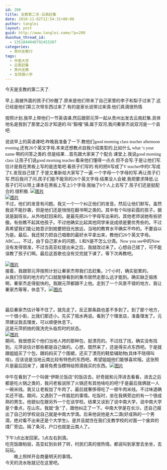 ```yaml
---
id: 200
title: 支教第二天-云南赶集
date: 2010-11-02T12:54:31+00:00
author: tanglei
layout: post
guid: http://www.tanglei.name/?p=200
duoshuo_thread_id:
  - 1351844048792453207
categories:
  - 贵州支教行
tags:
  - 中南大学
  - 云南赶集
  - 贵州支教
  - 龙场镇小学
---
```

<p class="MsoNormal" style="margin: 0cm 0cm 0pt;">
  <span style="font-family: 宋体; mso-ascii-font-family: 'Times New Roman'; mso-hansi-font-family: 'Times New Roman';">今天是支教的第二天了</span><span lang="EN-US"><span style="font-family: 'Times New Roman';">.</span></span>
</p>

<p class="MsoNormal" style="margin: 0cm 0cm 0pt;">
  <span lang="EN-US"><span style="mso-tab-count: 1;"><span style="font-family: 'Times New Roman';"><br /> </span></span></span><span style="font-family: 宋体; mso-ascii-font-family: 'Times New Roman'; mso-hansi-font-family: 'Times New Roman';">早上</span><span lang="EN-US"><span style="font-family: 'Times New Roman';">,</span></span><span style="font-family: 宋体; mso-ascii-font-family: 'Times New Roman'; mso-hansi-font-family: 'Times New Roman';">我被外面的孩子们吵醒了</span><span lang="EN-US"><span style="font-family: 'Times New Roman';">.</span></span><span style="font-family: 宋体; mso-ascii-font-family: 'Times New Roman'; mso-hansi-font-family: 'Times New Roman';">原来是他们带来了自己家里的李子和梨子过来了</span><span lang="EN-US"><span style="font-family: 'Times New Roman';">.</span></span><span style="font-family: 宋体; mso-ascii-font-family: 'Times New Roman'; mso-hansi-font-family: 'Times New Roman';">这已经是他们第三次带东西过来了</span><span lang="EN-US"><span style="font-family: 'Times New Roman';">.</span></span><span style="font-family: 宋体; mso-ascii-font-family: 'Times New Roman'; mso-hansi-font-family: 'Times New Roman';">有的是家长说带过来滴</span><span lang="EN-US"><span style="font-family: 'Times New Roman';">.</span></span><span style="font-family: 宋体; mso-ascii-font-family: 'Times New Roman'; mso-hansi-font-family: 'Times New Roman';">他们真滴很热情</span><span lang="EN-US"><span style="font-family: 'Times New Roman';">.</span></span>
</p>

<p class="MsoNormal" style="margin: 0cm 0cm 0pt;">
  <span lang="EN-US"><span style="mso-tab-count: 1;"><span style="font-family: 'Times New Roman';"><br /> </span></span></span><span style="font-family: 宋体; mso-ascii-font-family: 'Times New Roman'; mso-hansi-font-family: 'Times New Roman';">按照计划</span><span lang="EN-US"><span style="font-family: 'Times New Roman';">,</span></span><span style="font-family: 宋体; mso-ascii-font-family: 'Times New Roman'; mso-hansi-font-family: 'Times New Roman';">我早上带他们一节英语课</span><span lang="EN-US"><span style="font-family: 'Times New Roman';">,</span></span><span style="font-family: 宋体; mso-ascii-font-family: 'Times New Roman'; mso-hansi-font-family: 'Times New Roman';">然后跟郭元萍一起从贵州出发去云南赶集</span><span lang="EN-US"><span style="font-family: 'Times New Roman';">.</span></span><span style="font-family: 宋体; mso-ascii-font-family: 'Times New Roman'; mso-hansi-font-family: 'Times New Roman';">具体地名是我到了那里之后才知道的</span><span lang="EN-US"><span style="font-family: 'Times New Roman';">.</span></span><span style="font-family: 宋体; mso-ascii-font-family: 'Times New Roman'; mso-hansi-font-family: 'Times New Roman';">叫</span><span lang="EN-US"><span style="font-family: 'Times New Roman';">”</span></span><span style="font-family: 宋体; mso-ascii-font-family: 'Times New Roman'; mso-hansi-font-family: 'Times New Roman';">豁嘎</span><span lang="EN-US"><span style="font-family: 'Times New Roman';">”</span></span><span style="font-family: 宋体; mso-ascii-font-family: 'Times New Roman'; mso-hansi-font-family: 'Times New Roman';">镇</span><span lang="EN-US"><span style="font-family: 'Times New Roman';">,</span></span><span style="font-family: 宋体; mso-ascii-font-family: 'Times New Roman'; mso-hansi-font-family: 'Times New Roman';">属于双河</span><span lang="EN-US"><span style="font-family: 'Times New Roman';">,</span></span><span style="font-family: 宋体; mso-ascii-font-family: 'Times New Roman'; mso-hansi-font-family: 'Times New Roman';">我问秦家杰说双河是一个县吧</span><span lang="EN-US"><span style="font-family: 'Times New Roman';">.</span></span>
</p>

<p class="MsoNormal" style="margin: 0cm 0cm 0pt;">
  <span lang="EN-US"><span style="mso-tab-count: 1;"><span style="font-family: 'Times New Roman';"><br /> </span></span></span><span style="font-family: 宋体; mso-ascii-font-family: 'Times New Roman'; mso-hansi-font-family: 'Times New Roman';">说说早上的英语课吧</span><span lang="EN-US"><span style="font-family: 'Times New Roman';">.</span></span><span style="font-family: 宋体; mso-ascii-font-family: 'Times New Roman'; mso-hansi-font-family: 'Times New Roman';">昨晚我准备了一下</span><span lang="EN-US"><span style="font-family: 'Times New Roman';">.</span></span><span style="font-family: 宋体; mso-ascii-font-family: 'Times New Roman'; mso-hansi-font-family: 'Times New Roman';">教他们</span><span lang="EN-US"><span style="font-family: 'Times New Roman';">good morning class teacher afternoon<br /> evening.</span></span><span style="font-family: 宋体; mso-ascii-font-family: 'Times New Roman'; mso-hansi-font-family: 'Times New Roman';">还有</span><span lang="EN-US"><span style="font-family: 'Times New Roman';">26</span></span><span style="font-family: 宋体; mso-ascii-font-family: 'Times New Roman'; mso-hansi-font-family: 'Times New Roman';">个英文字母</span><span lang="EN-US"><span style="font-family: 'Times New Roman';">,</span></span><span style="font-family: 宋体; mso-ascii-font-family: 'Times New Roman'; mso-hansi-font-family: 'Times New Roman';">本来还想教点自我介绍类型的</span><span lang="EN-US"><span style="font-family: 'Times New Roman';">,</span></span><span style="font-family: 宋体; mso-ascii-font-family: 'Times New Roman'; mso-hansi-font-family: 'Times New Roman';">比如什么</span><span lang="EN-US"><span style="font-family: 'Times New Roman';"> what ‘s your name </span></span><span style="font-family: 宋体; mso-ascii-font-family: 'Times New Roman'; mso-hansi-font-family: 'Times New Roman';">啊的问答之类的</span><span lang="EN-US"><span style="font-family: 'Times New Roman';">.</span></span><span style="font-family: 宋体; mso-ascii-font-family: 'Times New Roman'; mso-hansi-font-family: 'Times New Roman';">但是结果</span><span lang="EN-US"><span style="font-family: 'Times New Roman';">…</span></span><span style="font-family: 宋体; mso-ascii-font-family: 'Times New Roman'; mso-hansi-font-family: 'Times New Roman';">首先跟大家来了个配合</span><span lang="EN-US"><span style="font-family: 'Times New Roman';">.</span></span><span style="font-family: 宋体; mso-ascii-font-family: 'Times New Roman'; mso-hansi-font-family: 'Times New Roman';">课堂上</span><span lang="EN-US"><span style="font-family: 'Times New Roman';">.</span></span><span style="font-family: 宋体; mso-ascii-font-family: 'Times New Roman'; mso-hansi-font-family: 'Times New Roman';">我说</span><span lang="EN-US"><span style="font-family: 'Times New Roman';">good morning class </span></span><span style="font-family: 宋体; mso-ascii-font-family: 'Times New Roman'; mso-hansi-font-family: 'Times New Roman';">让孩子们说</span><span lang="EN-US"><span style="font-family: 'Times New Roman';">good morning teacher.</span></span><span style="font-family: 宋体; mso-ascii-font-family: 'Times New Roman'; mso-hansi-font-family: 'Times New Roman';">看来他们懂得一点点</span><span lang="EN-US"><span style="font-family: 'Times New Roman';">.</span></span><span style="font-family: 宋体; mso-ascii-font-family: 'Times New Roman'; mso-hansi-font-family: 'Times New Roman';">但不会写</span><span lang="EN-US"><span style="font-family: 'Times New Roman';">.</span></span><span style="font-family: 宋体; mso-ascii-font-family: 'Times New Roman'; mso-hansi-font-family: 'Times New Roman';">于是让他们写</span><span lang="EN-US"><span style="font-family: 'Times New Roman';">.</span></span><span style="font-family: 宋体; mso-ascii-font-family: 'Times New Roman'; mso-hansi-font-family: 'Times New Roman';">估计是我在黑板上写的是连笔吧</span><span lang="EN-US"><span style="font-family: 'Times New Roman';">.</span></span><span style="font-family: 宋体; mso-ascii-font-family: 'Times New Roman'; mso-hansi-font-family: 'Times New Roman';">看孩子们写的</span><span lang="EN-US"><span style="font-family: 'Times New Roman';">.</span></span><span style="font-family: 宋体; mso-ascii-font-family: 'Times New Roman'; mso-hansi-font-family: 'Times New Roman';">有的把</span><span lang="EN-US"><span style="font-family: 'Times New Roman';">R</span></span><span style="font-family: 宋体; mso-ascii-font-family: 'Times New Roman'; mso-hansi-font-family: 'Times New Roman';">写成了</span><span lang="EN-US"><span style="font-family: 'Times New Roman';">V teacher</span></span><span style="font-family: 宋体; mso-ascii-font-family: 'Times New Roman'; mso-hansi-font-family: 'Times New Roman';">中的</span><span lang="EN-US"><span style="font-family: 'Times New Roman';">C</span></span><span style="font-family: 宋体; mso-ascii-font-family: 'Times New Roman'; mso-hansi-font-family: 'Times New Roman';">写成了</span><span lang="EN-US"><span style="font-family: 'Times New Roman';">E.</span></span><span style="font-family: 宋体; mso-ascii-font-family: 'Times New Roman'; mso-hansi-font-family: 'Times New Roman';">发现自己错了</span><span lang="EN-US"><span style="font-family: 'Times New Roman';">.</span></span><span style="font-family: 宋体; mso-ascii-font-family: 'Times New Roman'; mso-hansi-font-family: 'Times New Roman';">于是又重新给大家写了一遍</span><span lang="EN-US"><span style="font-family: 'Times New Roman';">.</span></span><span style="font-family: 宋体; mso-ascii-font-family: 'Times New Roman'; mso-hansi-font-family: 'Times New Roman';">一个字母一个字母的写</span><span lang="EN-US"><span style="font-family: 'Times New Roman';">.</span></span><span style="font-family: 宋体; mso-ascii-font-family: 'Times New Roman'; mso-hansi-font-family: 'Times New Roman';">再让孩子们写</span><span lang="EN-US"><span style="font-family: 'Times New Roman';">.</span></span><span style="font-family: 宋体; mso-ascii-font-family: 'Times New Roman'; mso-hansi-font-family: 'Times New Roman';">然后我问了问</span><span lang="EN-US"><span style="font-family: 'Times New Roman';">,</span></span><span style="font-family: 宋体; mso-ascii-font-family: 'Times New Roman'; mso-hansi-font-family: 'Times New Roman';">孩子们能不能背的</span><span lang="EN-US"><span style="font-family: 'Times New Roman';">26</span></span><span style="font-family: 宋体; mso-ascii-font-family: 'Times New Roman'; mso-hansi-font-family: 'Times New Roman';">个英文字母</span><span lang="EN-US"><span style="font-family: 'Times New Roman';">.</span></span><span style="font-family: 宋体; mso-ascii-font-family: 'Times New Roman'; mso-hansi-font-family: 'Times New Roman';">结果没人会被</span><span lang="EN-US"><span style="font-family: 'Times New Roman';">.</span></span><span style="font-family: 宋体; mso-ascii-font-family: 'Times New Roman'; mso-hansi-font-family: 'Times New Roman';">我把要求降低</span><span lang="EN-US"><span style="font-family: 'Times New Roman';">,</span></span><span style="font-family: 宋体; mso-ascii-font-family: 'Times New Roman'; mso-hansi-font-family: 'Times New Roman';">让孩子们可以带上课本在黑板上写上</span><span lang="EN-US"><span style="font-family: 'Times New Roman';">5</span></span><span style="font-family: 宋体; mso-ascii-font-family: 'Times New Roman'; mso-hansi-font-family: 'Times New Roman';">个字母</span><span lang="EN-US"><span style="font-family: 'Times New Roman';">.</span></span><span style="font-family: 宋体; mso-ascii-font-family: 'Times New Roman'; mso-hansi-font-family: 'Times New Roman';">我抽了</span><span lang="EN-US"><span style="font-family: 'Times New Roman';">6</span></span><span style="font-family: 宋体; mso-ascii-font-family: 'Times New Roman'; mso-hansi-font-family: 'Times New Roman';">个人上去写了</span><span lang="EN-US"><span style="font-family: 'Times New Roman';">.</span></span><span style="font-family: 宋体; mso-ascii-font-family: 'Times New Roman'; mso-hansi-font-family: 'Times New Roman';">孩子们还是挺配合的</span><span lang="EN-US"><span style="font-family: 'Times New Roman';">.</span></span><span style="font-family: 宋体; mso-ascii-font-family: 'Times New Roman'; mso-hansi-font-family: 'Times New Roman';">很积极</span><span lang="EN-US"><span style="font-family: 'Times New Roman';">. <a href="/wp-content/blogresources/volenteer-teaching-In-GuiZhou/2-1.jpg" target="_blank"><img src="/wp-content/blogresources/volenteer-teaching-In-GuiZhou/2-1.jpg" alt="图片"  /></a></span></span>
</p>

<p class="MsoNormal" style="margin: 0cm 0cm 0pt;">
  <span style="font-family: 宋体; mso-ascii-font-family: 'Times New Roman'; mso-hansi-font-family: 'Times New Roman';"><a href="/wp-content/blogresources/volenteer-teaching-In-GuiZhou/2-2.jpg" target="_blank"><img src="/wp-content/blogresources/volenteer-teaching-In-GuiZhou/2-2.jpg" alt="图片"  /></a></span>
</p>

<p class="MsoNormal" style="margin: 0cm 0cm 0pt;">
  <span style="font-family: 宋体; mso-ascii-font-family: 'Times New Roman'; mso-hansi-font-family: 'Times New Roman';">不过，他们的发音有问题。我又一个一个纠正他们的发音。然后让他们默写。虽然我说不能抄袭，但是他们还是悄悄在翻书啊之类的。其中有个叫徐彩霞的孩子。据说是副班长。从外地赶回来的。是最先把</span><span lang="EN-US"><span style="font-family: 'Times New Roman';">26</span></span><span style="font-family: 宋体; mso-ascii-font-family: 'Times New Roman'; mso-hansi-font-family: 'Times New Roman';">个字母写出来的。其他老师说她有些骄傲。有些瞧不起其他孩子。不过他确实比起其他同学来说成绩是要优秀些的。不过真希望我们能让她意识到她要把目光放远，当地的教育水平确实不咋的。不要自以为是。最后，我还努力把自己唱歌的最好水平拿出来，教他们</span><span lang="EN-US"><span style="font-family: 'Times New Roman';">26</span></span><span style="font-family: 宋体; mso-ascii-font-family: 'Times New Roman'; mso-hansi-font-family: 'Times New Roman';">个英文字母。</span><span lang="EN-US"><span style="font-family: 'Times New Roman';">ABC</span></span><span style="font-family: 宋体; mso-ascii-font-family: 'Times New Roman'; mso-hansi-font-family: 'Times New Roman';">。。。不过，由于自己家乡的问题，</span><span lang="EN-US"><span style="font-family: 'Times New Roman';">L</span></span><span style="font-family: 宋体; mso-ascii-font-family: 'Times New Roman'; mso-hansi-font-family: 'Times New Roman';">和</span><span lang="EN-US"><span style="font-family: 'Times New Roman';">N</span></span><span style="font-family: 宋体; mso-ascii-font-family: 'Times New Roman'; mso-hansi-font-family: 'Times New Roman';">是不怎么分滴。</span><span lang="EN-US"><span style="font-family: 'Times New Roman';">Now you see</span></span><span style="font-family: 宋体; mso-ascii-font-family: 'Times New Roman'; mso-hansi-font-family: 'Times New Roman';">中的</span><span lang="EN-US"><span style="font-family: 'Times New Roman';">Now</span></span><span style="font-family: 宋体; mso-ascii-font-family: 'Times New Roman'; mso-hansi-font-family: 'Times New Roman';">没有发得很准，不过当高亚虹提出来之后，我就改过来了。心想自己错了，可不能误教了孩子们啊。最后这首歌也没有交完就下课了。等下次再教吧。</span>
</p>

<p class="MsoNormal" style="margin: 0cm 0cm 0pt;">
  <span lang="EN-US"><span style="mso-tab-count: 1;"><span style="font-family: 'Times New Roman';"><br /> </span></span></span><span style="font-family: 宋体; mso-ascii-font-family: 'Times New Roman'; mso-hansi-font-family: 'Times New Roman';"><a href="/wp-content/blogresources/volenteer-teaching-In-GuiZhou/2-3.jpg"><img src="/wp-content/blogresources/volenteer-teaching-In-GuiZhou/2-3.jpg" alt="图片"  /></a></span>
</p>

<p class="MsoNormal" style="margin: 0cm 0cm 0pt;">
  <span style="font-family: 宋体; mso-ascii-font-family: 'Times New Roman'; mso-hansi-font-family: 'Times New Roman';">接着，我跟郭元萍按照计划让秦家杰带我们去赶集。</span><span lang="EN-US"><span style="font-family: 'Times New Roman';">2</span></span><span style="font-family: 宋体; mso-ascii-font-family: 'Times New Roman'; mso-hansi-font-family: 'Times New Roman';">个小时，确实挺累的。</span>
</p>

<p class="MsoNormal" style="margin: 0cm 0cm 0pt;">
  <span style="font-family: 宋体; mso-ascii-font-family: 'Times New Roman'; mso-hansi-font-family: 'Times New Roman';">从我们住宿的地方的门口就能够看到的集市居然走那么远才能到。确实缺乏锻炼啊，秦家杰走得挺快的。我跟元萍都跟不上他。走到了一个风景不错的地方，我让秦家杰等等，休息下。<a href="/wp-content/blogresources/volenteer-teaching-In-GuiZhou/2-4.jpg" target="_blank"><img src="/wp-content/blogresources/volenteer-teaching-In-GuiZhou/2-4.jpg" alt="图片"  /></a></span>
</p>

&nbsp;

<p class="MsoNormal" style="margin: 0cm 0cm 0pt;">
  <span style="font-family: 宋体; mso-ascii-font-family: 'Times New Roman'; mso-hansi-font-family: 'Times New Roman';">最后秦家杰估计等不住了。就先走了。反正那条路也差不多到了。到了那个地方，一个很小街，比我们那还小。先买了瓶水再说。看到了个理发店，准备理发了。元萍建议我去理发，可以顺便休息下。</span>
</p>

<p class="MsoNormal" style="margin: 0cm 0cm 0pt;">
  <span style="font-family: 宋体; mso-ascii-font-family: 'Times New Roman'; mso-hansi-font-family: 'Times New Roman';">这是元萍抓拍的我洗完头临剪时的状态。</span>
</p>

<p class="MsoNormal" style="margin: 0cm 0cm 0pt;">
  <span lang="EN-US"><span style="font-family: 'Times New Roman';"> <a href="/wp-content/blogresources/volenteer-teaching-In-GuiZhou/2-5.jpg" target="_blank"><img src="/wp-content/blogresources/volenteer-teaching-In-GuiZhou/2-5.jpg" alt="图片"  /></a></span></span>
</p>

<p class="MsoNormal" style="margin: 0cm 0cm 0pt;">
  <span style="font-family: 宋体; mso-ascii-font-family: 'Times New Roman'; mso-hansi-font-family: 'Times New Roman';">期间，我很想买个他们当地人挎的那种包，挺漂亮的。不过找了找，确实没有找到。元萍说估计那些都是自己做的。心想，既然来了，还是得买点东西吧。于是就跟姐姐买了个包，跟妈妈买了个围裙，还买了漂亮的鞋垫辅助物</span><span lang="EN-US"><span style="font-family: 'Times New Roman';">(</span></span><span style="font-family: 宋体; mso-ascii-font-family: 'Times New Roman'; mso-hansi-font-family: 'Times New Roman';">具体不晓得叫啥</span><span lang="EN-US"><span style="font-family: 'Times New Roman';">)</span></span><span style="font-family: 宋体; mso-ascii-font-family: 'Times New Roman'; mso-hansi-font-family: 'Times New Roman';">，应该说是当地云南比较有特色的东西吧。希望姐姐他们能够喜欢哦。</span><span style="font-family: 宋体; mso-ascii-font-family: 'Times New Roman'; mso-hansi-font-family: 'Times New Roman';">这张照片是最后回来了，雄哥免费当模特给照滴我买的东西。<a href="/wp-content/blogresources/volenteer-teaching-In-GuiZhou/2-6.jpg" target="_blank"><img src="/wp-content/blogresources/volenteer-teaching-In-GuiZhou/2-6.jpg" alt="图片"  /></a></span>
</p>

<p class="MsoNormal" style="margin: 0cm 0cm 0pt;">
  <span lang="EN-US"><span style="mso-tab-count: 1;"><span style="font-family: 'Times New Roman';"><br /> </span></span></span><span style="font-family: 宋体; mso-ascii-font-family: 'Times New Roman'; mso-hansi-font-family: 'Times New Roman';">中午在看到了一个叫做“伊斯兰饭店”的饭店去。好奇就和元萍进去看看，进去之后都是吃火锅之类的，我问老板说除了火锅还有其他啥吃的吧</span><span lang="EN-US"><span style="font-family: 'Times New Roman';">?</span></span><span style="font-family: 宋体; mso-ascii-font-family: 'Times New Roman'; mso-hansi-font-family: 'Times New Roman';">于是最后我俩就一人一碗米线。我又让老板加了牛肉了。最后就奢侈得吃了一顿牛肉米线。不过味道确实还不错。期间，又遇到了一件尴尬的事情。吃饭时，坐在我俩旁边的有一个很成熟的男生。他貌似在跟另外一个在谈学校。结果又谈到了说中南大学，说中南大学是个重点，在山东。我就“急”了，跟他纠正了一下。中南大学是在长沙。还自己报出了自己的学校说自己就是中南大学滴。后来他说他是大二滴</span><span lang="EN-US"><span style="font-family: 'Times New Roman';">(</span></span><span style="font-family: 宋体; mso-ascii-font-family: 'Times New Roman'; mso-hansi-font-family: 'Times New Roman';">好成熟的一个男滴，绝对看不出来还是个大学生</span><span lang="EN-US"><span style="font-family: 'Times New Roman';">)</span></span><span style="font-family: 宋体; mso-ascii-font-family: 'Times New Roman'; mso-hansi-font-family: 'Times New Roman';">，是并且就住在我们支教学校的对面一个废弃的煤厂旁边。隔了条河，户口也就是云南人了。</span>
</p>

<p class="MsoNormal" style="margin: 0cm 0cm 0pt;">
  <span lang="EN-US"><span style="mso-tab-count: 1;"><span style="font-family: 'Times New Roman';"><br /> </span></span></span><span style="font-family: 宋体; mso-ascii-font-family: 'Times New Roman'; mso-hansi-font-family: 'Times New Roman';">下午</span><span lang="EN-US"><span style="font-family: 'Times New Roman';">3</span></span><span style="font-family: 宋体; mso-ascii-font-family: 'Times New Roman'; mso-hansi-font-family: 'Times New Roman';">点出发回家。</span><span lang="EN-US"><span style="font-family: 'Times New Roman';">5</span></span><span style="font-family: 宋体; mso-ascii-font-family: 'Times New Roman'; mso-hansi-font-family: 'Times New Roman';">点左右到滴。</span>
</p>

<p class="MsoNormal" style="margin: 0cm 0cm 0pt;">
  <span style="font-family: 宋体; mso-ascii-font-family: 'Times New Roman'; mso-hansi-font-family: 'Times New Roman';">吃完饭跟柏丽，高亚虹到处转了转，村民们真的很热情。都说叫到家里去坐坐，去玩玩。</span>
</p>

<p class="MsoNormal" style="text-indent: 21pt; margin: 0cm 0cm 0pt;">
  <span style="font-family: 宋体; mso-ascii-font-family: 'Times New Roman'; mso-hansi-font-family: 'Times New Roman';">晚上照样开会商量明天的事情。</span>
</p>

<p class="MsoNormal" style="margin: 0cm 0cm 0pt;">
  <span style="font-family: 宋体; mso-ascii-font-family: 'Times New Roman'; mso-hansi-font-family: 'Times New Roman';">今天的流水账就记在这里吧。</span>
</p>
